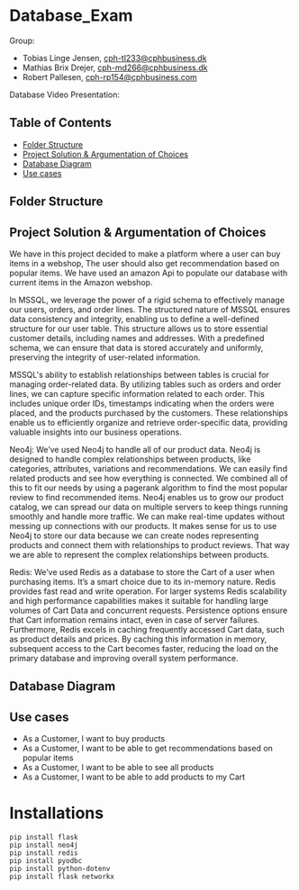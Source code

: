 ﻿# Database_Exam
Group: 
- Tobias Linge Jensen, cph-tl233@cphbusiness.dk
- Mathias Brix Drejer, cph-md266@cphbusiness.dk
- Robert Pallesen, cph-rp154@cphbusiness.com

Database Video Presentation:

## Table of Contents
- [Folder Structure](#folder-structure)
- [Project Solution & Argumentation of Choices](#project-solution--argumentation-of-choices)
- [Database Diagram](#database-diagram)
- [Use cases](#use-cases)

## Folder Structure <a name="folder-structure"></a>

## Project Solution & Argumentation of Choices <a name="project-solution--argumentation-of-choices"></a>

We have in this project decided to make a platform where a user can buy items in a webshop, The user should also get recommendation based on popular items. We have used an amazon Api to populate our database with current items in the Amazon webshop. 

In MSSQL, we leverage the power of a rigid schema to effectively manage our users, orders, and order lines. The structured nature of MSSQL ensures data consistency and integrity, enabling us to define a well-defined structure for our user table. This structure allows us to store essential customer details, including names and addresses. With a predefined schema, we can ensure that data is stored accurately and uniformly, preserving the integrity of user-related information.

MSSQL's ability to establish relationships between tables is crucial for managing order-related data. By utilizing tables such as orders and order lines, we can capture specific information related to each order. This includes unique order IDs, timestamps indicating when the orders were placed, and the products purchased by the customers. These relationships enable us to efficiently organize and retrieve order-specific data, providing valuable insights into our business operations.

Neo4j:
We’ve used Neo4j to handle all of our product data. Neo4j is designed to handle complex relationships between products, like categories, attributes, variations and recommendations. We can easily find related products and see how everything is connected. We combined all of this to fit our needs by using a pagerank algorithm to find the most popular review to find recommended items. Neo4j enables us to grow our product catalog, we can spread our data on multiple servers to keep things running smoothly and handle more traffic. We can make real-time updates without messing up connections with our products. It makes sense for us to use Neo4j to store our data because we can create nodes representing products and connect them with relationships to product reviews. That way we are able to represent the complex relationships between products.

Redis:
We’ve used Redis as a database to store the Cart of a user when purchasing items. It’s a smart choice due to its in-memory nature. Redis provides fast read and write operation. For larger systems Redis scalability and high performance capabilities makes it suitable for handling large volumes of Cart Data and concurrent requests. Persistence options ensure that Cart information remains intact, even in case of server failures. 
Furthermore, Redis excels in caching frequently accessed Cart data, such as product details and prices. By caching this information in memory, subsequent access to the Cart becomes faster, reducing the load on the primary database and improving overall system performance.


## Database Diagram <a name="database-diagram"></a>

## Use cases <a name="use-cases"></a>
- As a Customer, I want to buy products
- As a Customer, I want to be able to get recommendations based on popular items
- As a Customer, I want to be able to see all products
- As a Customer, I want to be able to add products to my Cart



# Installations
    pip install flask
    pip install neo4j
    pip install redis
    pip install pyodbc
    pip install python-dotenv
    pip install flask networkx
